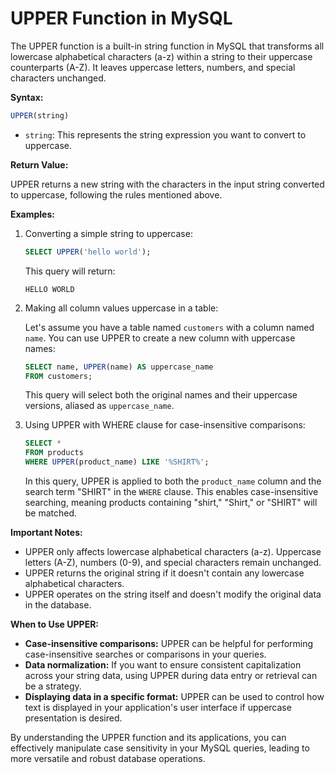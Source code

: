 # **UPPER Function in MySQL**

The UPPER function is a built-in string function in MySQL that transforms all lowercase alphabetical characters (a-z) within a string to their uppercase counterparts (A-Z). It leaves uppercase letters, numbers, and special characters unchanged.

**Syntax:**

```sql
UPPER(string)
```

- `string`: This represents the string expression you want to convert to uppercase.

**Return Value:**

UPPER returns a new string with the characters in the input string converted to uppercase, following the rules mentioned above.

**Examples:**

1. Converting a simple string to uppercase:

   ```sql
   SELECT UPPER('hello world');
   ```

   This query will return:

   ```
   HELLO WORLD
   ```

2. Making all column values uppercase in a table:

   Let's assume you have a table named `customers` with a column named `name`. You can use UPPER to create a new column with uppercase names:

   ```sql
   SELECT name, UPPER(name) AS uppercase_name
   FROM customers;
   ```

   This query will select both the original names and their uppercase versions, aliased as `uppercase_name`.

3. Using UPPER with WHERE clause for case-insensitive comparisons:

   ```sql
   SELECT *
   FROM products
   WHERE UPPER(product_name) LIKE '%SHIRT%';
   ```

   In this query, UPPER is applied to both the `product_name` column and the search term "SHIRT" in the `WHERE` clause. This enables case-insensitive searching, meaning products containing "shirt," "Shirt," or "SHIRT" will be matched.

**Important Notes:**

- UPPER only affects lowercase alphabetical characters (a-z). Uppercase letters (A-Z), numbers (0-9), and special characters remain unchanged.
- UPPER returns the original string if it doesn't contain any lowercase alphabetical characters.
- UPPER operates on the string itself and doesn't modify the original data in the database.

**When to Use UPPER:**

- **Case-insensitive comparisons:** UPPER can be helpful for performing case-insensitive searches or comparisons in your queries.
- **Data normalization:** If you want to ensure consistent capitalization across your string data, using UPPER during data entry or retrieval can be a strategy.
- **Displaying data in a specific format:** UPPER can be used to control how text is displayed in your application's user interface if uppercase presentation is desired.

By understanding the UPPER function and its applications, you can effectively manipulate case sensitivity in your MySQL queries, leading to more versatile and robust database operations.